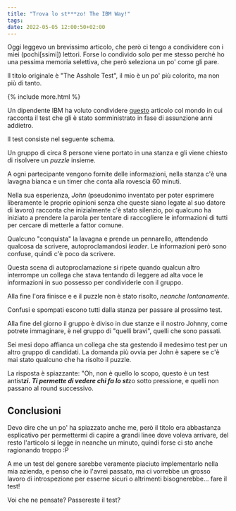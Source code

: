 ```yaml
---
title: "Trova lo st***zo! The IBM Way!"
tags: 
date: 2022-05-05 12:00:50+02:00
---
```


Oggi leggevo un brevissimo articolo, che però ci tengo a condividere con i miei (pochi[ssimi]) lettori. Forse lo condivido solo per me stesso perché ho una pessima memoria selettiva, che però seleziona un po' come gli pare.

Il titolo originale è "The Asshole Test", il mio è un po' più colorito, ma non più di tanto.

{% include more.html %}

Un dipendente IBM ha voluto condividere [questo](https://johnpublic.mataroa.blog/blog/the-asshole-test/) articolo col mondo in cui racconta il test che gli è stato somministrato in fase di assunzione anni addietro.

Il test consiste nel seguente schema.

Un gruppo di circa 8 persone viene portato in una stanza e gli viene chiesto di risolvere un *puzzle* insieme.

A ogni partecipante vengono fornite delle informazioni, nella stanza c'è una lavagna bianca e un timer che conta alla rovescia 60 minuti.

Nella sua esperienza, *John* (pseudonimo inventato per poter esprimere liberamente le proprie opinioni senza che queste siano legate al suo datore di lavoro) racconta che inizialmente c'è stato silenzio, poi qualcuno ha iniziato a prendere la parola per tentare di raccogliere le informazioni di tutti per cercare di metterle a fattor comune.

Qualcuno "conquista" la lavagna e prende un pennarello, attendendo qualcosa da scrivere, autoproclamandosi *leader*. Le informazioni però sono confuse, quindi c'è poco da scrivere.

Questa scena di autoproclamazione si ripete quando qualcun altro interrompe un collega che stava tentando di leggere ad alta voce le informazioni in suo possesso per condividerle con il gruppo.

Alla fine l'ora finisce e e il puzzle non è stato risolto, *neanche lontanamente*.

Confusi e spompati escono tutti dalla stanza per passare al prossimo test.

Alla fine del giorno il gruppo è diviso in due stanze e il nostro Johnny, come potrete immaginare, è nel gruppo di "quelli bravi", quelli che sono passati.

Sei mesi dopo affianca un collega che sta gestendo il medesimo test per un altro gruppo di candidati. La domanda più ovvia per John è sapere se c'è mai stato qualcuno che ha risolto il puzzle.

La risposta è spiazzante: "Oh, non è quello lo scopo, questo è un test antist***zi. Ti permette di vedere chi fa lo st***zo sotto pressione, e quelli non passano al round successivo.

## Conclusioni

Devo dire che un po' ha spiazzato anche me, però il titolo era abbastanza esplicativo per permettermi di capire a grandi linee dove voleva arrivare, del resto l'articolo si legge in neanche un minuto, quindi forse ci sto anche ragionando troppo :P

A me un test del genere sarebbe veramente piaciuto implementarlo nella mia azienda, e penso che io l'avrei passato, ma ci vorrebbe un grosso lavoro di introspezione per esserne sicuri o altrimenti bisognerebbe... fare il test!

Voi che ne pensate? Passereste il test?
